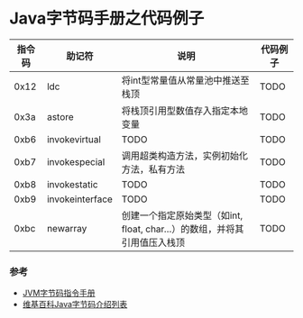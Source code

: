 
# Java字节码手册之代码例子

|指令码|助记符|说明|代码例子|
|--|--|--|--|
|0x12|ldc|将int型常量值从常量池中推送至栈顶|TODO|
|0x3a|astore|将栈顶引用型数值存入指定本地变量|TODO|
|0xb6|invokevirtual|TODO|TODO|
|0xb7|invokespecial|调用超类构造方法，实例初始化方法，私有方法|TODO|
|0xb8|invokestatic|TODO|TODO|
|0xb9|invokeinterface|TODO|TODO|
|0xbc|newarray|创建一个指定原始类型（如int, float, char…）的数组，并将其引用值压入栈顶|TODO|

### 参考
- [JVM字节码指令手册](https://www.cnblogs.com/xpwi/p/11360692.html)
- [维基百科Java字节码介绍列表](https://en.wikipedia.org/wiki/Java_bytecode_instruction_listings)
